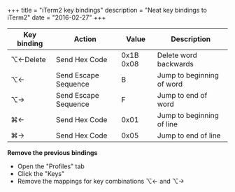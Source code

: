 +++
title = "iTerm2 key bindings"
description = "Neat key bindings to iTerm2"
date = "2016-02-27"
+++

| Key binding | Action | Value | Description |
| ----------- | ------ | ----- | ----------- |
| ⌥←Delete | Send Hex Code | 0x1B 0x08 | Delete word backwards |
| ⌥← | Send Escape Sequence | B | Jump to beginning of word |
| ⌥→ | Send Escape Sequence | F | Jump to end of word |
| ⌘← | Send Hex Code | 0x01 |Jump to beginning of line |
| ⌘→ | Send Hex Code | 0x05 |Jump to end of line |

**Remove the previous bindings**
- Open the "Profiles" tab
- Click the "Keys"
- Remove the mappings for key combinations ⌥← and ⌥→